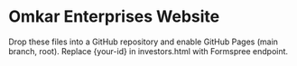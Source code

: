 # Omkar Enterprises Website
Drop these files into a GitHub repository and enable GitHub Pages (main branch, root). Replace {your-id} in investors.html with Formspree endpoint.
